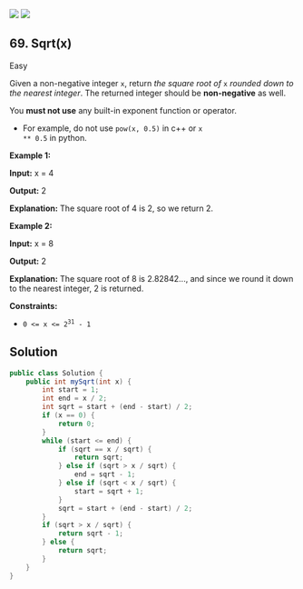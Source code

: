 [![](https://img.shields.io/github/stars/javadev/LeetCode-in-Java?label=Stars&style=flat-square)](https://github.com/javadev/LeetCode-in-Java)
[![](https://img.shields.io/github/forks/javadev/LeetCode-in-Java?label=Fork%20me%20on%20GitHub%20&style=flat-square)](https://github.com/javadev/LeetCode-in-Java/fork)

## 69\. Sqrt(x)

Easy

Given a non-negative integer `x`, return _the square root of_ `x` _rounded down to the nearest integer_. The returned integer should be **non-negative** as well.

You **must not use** any built-in exponent function or operator.

*   For example, do not use `pow(x, 0.5)` in c++ or <code>x ** 0.5</code> in python.

**Example 1:**

**Input:** x = 4

**Output:** 2

**Explanation:** The square root of 4 is 2, so we return 2. 

**Example 2:**

**Input:** x = 8

**Output:** 2

**Explanation:** The square root of 8 is 2.82842..., and since we round it down to the nearest integer, 2 is returned. 

**Constraints:**

*   <code>0 <= x <= 2<sup>31</sup> - 1</code>

## Solution

```java
public class Solution {
    public int mySqrt(int x) {
        int start = 1;
        int end = x / 2;
        int sqrt = start + (end - start) / 2;
        if (x == 0) {
            return 0;
        }
        while (start <= end) {
            if (sqrt == x / sqrt) {
                return sqrt;
            } else if (sqrt > x / sqrt) {
                end = sqrt - 1;
            } else if (sqrt < x / sqrt) {
                start = sqrt + 1;
            }
            sqrt = start + (end - start) / 2;
        }
        if (sqrt > x / sqrt) {
            return sqrt - 1;
        } else {
            return sqrt;
        }
    }
}
```